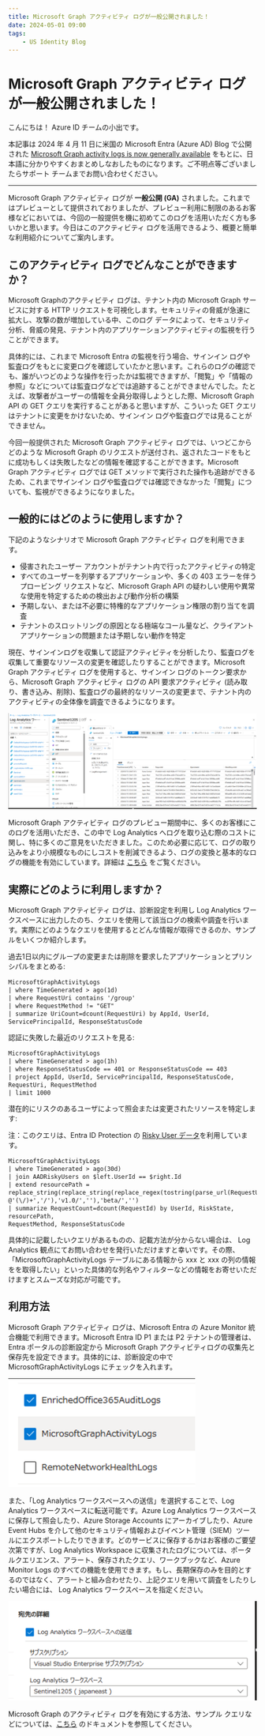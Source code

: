 ```yaml
---
title: Microsoft Graph アクティビティ ログが一般公開されました！
date: 2024-05-01 09:00
tags:
    - US Identity Blog
---
```


# Microsoft Graph アクティビティ ログが一般公開されました！

こんにちは！ Azure ID チームの小出です。

本記事は 2024 年 4 月 11 日に米国の Microsoft Entra (Azure AD) Blog で公開された [Microsoft Graph activity logs is now generally available](https://techcommunity.microsoft.com/t5/microsoft-entra-blog/microsoft-graph-activity-logs-is-now-generally-available/ba-p/4094535) をもとに、日本語に分かりやすくおまとめしなおしたものになります。ご不明点等ございましたらサポート チームまでお問い合わせください。

---

Microsoft Graph アクティビティ ログが **一般公開 (GA)** されました。これまではプレビューとして提供されておりましたが、プレビュー利用に制限のあるお客様などにおいては、今回の一般提供を機に初めてこのログを活用いただく方も多いかと思います。今日はこのアクティビティ ログを活用できるよう、概要と簡単な利用紹介についてご案内します。

## このアクティビティ ログでどんなことができますか？

Microsoft Graphのアクティビティ ログは、テナント内の Microsoft Graph サービスに対する HTTP リクエストを可視化します。セキュリティの脅威が急速に拡大し、攻撃の数が増加している中、このログ データによって、セキュリティ分析、脅威の発見、テナント内のアプリケーションアクティビティの監視を行うことができます。 

具体的には、これまで Microsoft Entra の監視を行う場合、サインイン ログや監査ログをもとに変更ログを確認していたかと思います。これらのログの確認でも、誰がいつどのような操作を行ったかは監視できますが、「閲覧」や「情報の参照」などについては監査ログなどでは追跡することができませんでした。たとえば、攻撃者がユーザーの情報を全員分取得しようとした際、Microsoft Graph API の GET クエリを実行することがあると思いますが、こういった GET クエリはテナントに変更をかけないため、サインイン ログや監査ログでは見ることができません。

今回一般提供された Microsoft Graph アクティビティ ログでは、いつどこからどのような Microsoft Graph のリクエストが送付され、返されたコードをもとに成功もしくは失敗したなどの情報を確認することができます。Microsoft Graph アクティビティ ログでは GET メソッドで実行された操作も追跡ができるため、これまでサインイン ログや監査ログでは確認できなかった「閲覧」についても、監視ができるようになりました。

## 一般的にはどのように使用しますか？ 

下記のようなシナリオで Microsoft Graph アクティビティ ログを利用できます。

- 侵害されたユーザー アカウントがテナント内で行ったアクティビティの特定
- すべてのユーザーを列挙するアプリケーションや、多くの 403 エラーを伴うプロービング リクエストなど、Microsoft Graph API の疑わしい使用や異常な使用を特定するための検出および動作分析の構築
- 予期しない、または不必要に特権的なアプリケーション権限の割り当てを調査
- テナントのスロットリングの原因となる極端なコール量など、クライアントアプリケーションの問題または予期しない動作を特定
 
現在、サインインログを収集して認証アクティビティを分析したり、監査ログを収集して重要なリソースの変更を確認したりすることができます。Microsoft Graph アクティビティ ログを使用すると、サインイン ログのトークン要求から、Microsoft Graph アクティビティ ログの API 要求アクティビティ (読み取り、書き込み、削除)、監査ログの最終的なリソースの変更まで、テナント内のアクティビティの全体像を調査できるようになります。

![](./graph-activity-logs-ga/graph-activity-logs-ga1.png)

Microsoft Graph アクティビティ ログのプレビュー期間中に、多くのお客様にこのログを活用いただき、この中で Log Analytics へログを取り込む際のコストに関し、特に多くのご意見をいただきました。このため必要に応じて、ログの取り込みをより小規模なものにしコストを削減できるよう、ログの変換と基本的なログの機能を有効にしています。詳細は [こちら](https://learn.microsoft.com/ja-jp/graph/microsoft-graph-activity-logs-overview#cost-reduction-for-log-analytics) をご覧ください。
 
## 実際にどのように利用しますか？

Microsoft Graph アクティビティ ログは、診断設定を利用し Log Analytics ワークスぺースに出力したのち、クエリを使用して該当ログの検索や調査を行います。実際にどのようなクエリを使用するとどんな情報が取得できるのか、サンプルをいくつか紹介します。

過去1日以内にグループの変更または削除を要求したアプリケーションとプリンシパルをまとめる:
```
MicrosoftGraphActivityLogs 
| where TimeGenerated > ago(1d) 
| where RequestUri contains '/group' 
| where RequestMethod != "GET" 
| summarize UriCount=dcount(RequestUri) by AppId, UserId, ServicePrincipalId, ResponseStatusCode 
```

認証に失敗した最近のリクエストを見る:
```
MicrosoftGraphActivityLogs 
| where TimeGenerated > ago(1h) 
| where ResponseStatusCode == 401 or ResponseStatusCode == 403 
| project AppId, UserId, ServicePrincipalId, ResponseStatusCode, RequestUri, RequestMethod 
| limit 1000 
```

潜在的にリスクのあるユーザによって照会または変更されたリソースを特定します:

注：このクエリは、Entra ID Protection の [Risky User データ](https://learn.microsoft.com/ja-jp/entra/id-protection/howto-identity-protection-investigate-risk)を利用しています。

```
MicrosoftGraphActivityLogs 
| where TimeGenerated > ago(30d) 
| join AADRiskyUsers on $left.UserId == $right.Id 
| extend resourcePath = replace_string(replace_string(replace_regex(tostring(parse_url(RequestUri).Path), @'(\/)+','/'),'v1.0/',''),'beta/','') 
| summarize RequestCount=dcount(RequestId) by UserId, RiskState, resourcePath,
RequestMethod, ResponseStatusCode 
```


具体的に記載したいクエリがあるものの、記載方法が分からない場合は、 Log Analytics 観点にてお問い合わせを発行いただけますと幸いです。その際、「MicrosoftGraphActivityLogs  テーブルにある情報から xxx と xxx の列の情報をを取得したい」といった具体的な列名やフィルターなどの情報をお寄せいただけますとスムーズな対応が可能です。

## 利用方法

Microsoft Graph アクティビティ ログは、Microsoft Entra の Azure Monitor 統合機能で利用できます。Microsoft Entra ID P1 または P2 テナントの管理者は、Entra ポータルの診断設定から Microsoft Graph アクティビティログの収集先と保存先を設定できます。具体的には、診断設定の中で MicrosoftGraphActivityLogs にチェックを入れます。

![](./graph-activity-logs-ga/graph-activity-logs-ga2.png)

また、「Log Analytics ワークスペースへの送信」を選択することで、Log Analytics ワークスペースに転送可能です。Azure Log Analytics ワークスペースに保存して照会したり、Azure Storage Accounts にアーカイブしたり、Azure Event Hubs を介して他のセキュリティ情報およびイベント管理（SIEM）ツールにエクスポートしたりできます。どのサービスに保存するかはお客様のご要望次第ですが、Log Analytics Workspace に収集されたログについては、ポータルクエリエンス、アラート、保存されたクエリ、ワークブックなど、Azure Monitor Logs のすべての機能を使用できます。もし、長期保存のみを目的とするのではなく、アラートと組み合わせたり、上記クエリを用いて調査をしたりしたい場合には、 Log Analytics ワークスペースを指定ください。  

![](./graph-activity-logs-ga/graph-activity-logs-ga3.png)

Microsoft Graph のアクティビティ ログを有効にする方法、サンプル クエリなどについては、[こちら](https://learn.microsoft.com/ja-jp/graph/microsoft-graph-activity-logs-overview) のドキュメントを参照してください。
